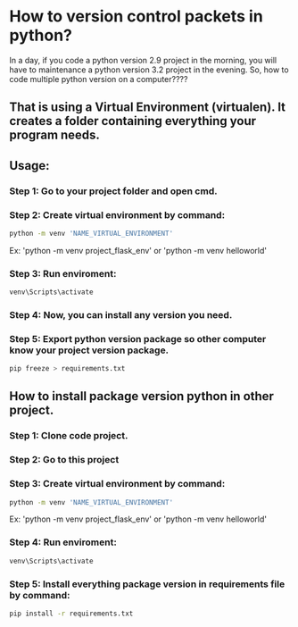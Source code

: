 # How to version control packets in python?

In a day, if you code a python version 2.9 project in the morning, you will have to maintenance a python version 3.2 project in the evening. So, how to code multiple python version on a computer????

## That is using a Virtual Environment (virtualen). It creates a folder containing everything your program needs.

## Usage:

### Step 1: Go to your project folder and open cmd.

### Step 2: Create virtual environment by command:

```bash
python -m venv 'NAME_VIRTUAL_ENVIRONMENT'
```

Ex: 'python -m venv project_flask_env'
or 'python -m venv helloworld'

### Step 3: Run enviroment:

```bash
venv\Scripts\activate
```

### Step 4: Now, you can install any version you need.

### Step 5: Export python version package so other computer know your project version package.

```bash
pip freeze > requirements.txt
```

## How to install package version python in other project.

### Step 1: Clone code project.

### Step 2: Go to this project

### Step 3: Create virtual environment by command:

```bash
python -m venv 'NAME_VIRTUAL_ENVIRONMENT'
```

Ex: 'python -m venv project_flask_env'
or 'python -m venv helloworld'

### Step 4: Run enviroment:

```bash
venv\Scripts\activate
```

### Step 5: Install everything package version in requirements file by command:

```bash
pip install -r requirements.txt
```
